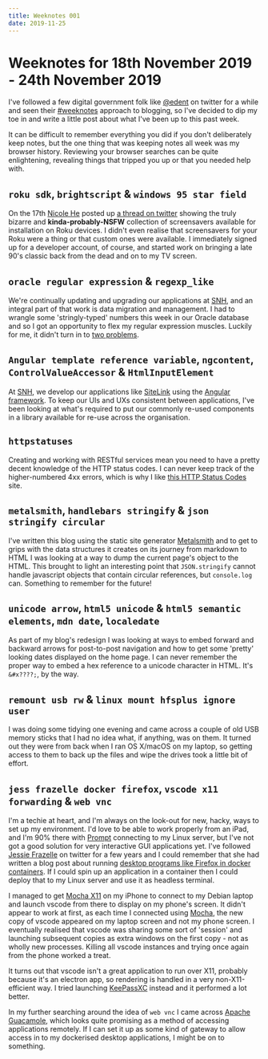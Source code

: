 ```yaml
---
title: Weeknotes 001
date: 2019-11-25
---
```


# Weeknotes for 18th November 2019 - 24th November 2019

I've followed a few digital government folk like [@edent][edent-twitter] on twitter for a while and seen their [#weeknotes][weeknotes-twitter] approach to blogging, so I've decided to dip my toe in and write a little post about what I've been up to this past week.

It can be difficult to remember everything you did if you don't deliberately keep notes, but the one thing that was keeping notes all week was my browser history. Reviewing your browser searches can be quite enlightening, revealing things that tripped you up or that you needed help with.

## `roku sdk`, `brightscript` & `windows 95 star field`

On the 17th [Nicole He][nicole-twitter] posted up [a thread on twitter][nicole-tweet] showing the truly bizarre and **kinda-probably-NSFW** collection of screensavers available for installation on Roku devices. I didn't even realise that screensavers for your Roku were a thing or that custom ones were available. I immediately signed up for a developer account, of course, and started work on bringing a late 90's classic back from the dead and on to my TV screen.

## `oracle regular expression` & `regexp_like`

We're continually updating and upgrading our applications at [SNH][snh], and an integral part of that work is data migration and management. I had to wrangle some 'stringly-typed' numbers this week in our Oracle database and so I got an opportunity to flex my regular expression muscles. Luckily for me, it didn't turn in to [two problems][regexp-two-problems].

## `Angular template reference variable`, `ngcontent`, `ControlValueAccessor` & `HtmlInputElement`

At [SNH][snh], we develop our applications like [SiteLink][sitelink] using the [Angular framework][angular]. To keep our UIs and UXs consistent between applications, I've been looking at what's required to put our commonly re-used components in a library available for re-use across the organisation.

## `httpstatuses`

Creating and working with RESTful services mean you need to have a pretty decent knowledge of the HTTP status codes. I can never keep track of the higher-numbered 4xx errors, which is why I like [this HTTP Status Codes][http-statuses] site.

## `metalsmith`, `handlebars stringify` & `json stringify circular`

I've written this blog using the static site generator [Metalsmith][metalsmith] and to get to grips with the data structures it creates on its journey from markdown to HTML I was looking at a way to dump the current page's object to the HTML. This brought to light an interesting point that `JSON.stringify` cannot handle javascript objects that contain circular references, but `console.log` can. Something to remember for the future!

## `unicode arrow`, `html5 unicode` & `html5 semantic elements`, `mdn date`, `localedate`

As part of my blog's redesign I was looking at ways to embed forward and backward arrows for post-to-post navigation and how to get some 'pretty' looking dates displayed on the home page. I can never remember the proper way to embed a hex reference to a unicode character in HTML. It's `&#x????;`, by the way.

## `remount usb rw` & `linux mount hfsplus ignore user`

I was doing some tidying one evening and came across a couple of old USB memory sticks that I had no idea what, if anything, was on them. It turned out they were from back when I ran OS X/macOS on my laptop, so getting access to them to back up the files and wipe the drives took a little bit of effort.

## `jess frazelle docker firefox`, `vscode x11 forwarding` & `web vnc`

I'm a techie at heart, and I'm always on the look-out for new, hacky, ways to set up my environment. I'd love to be able to work properly from an iPad, and I'm 90% there with [Prompt][prompt] connecting to my Linux server, but I've not got a good solution for very interactive GUI applications yet. I've followed [Jessie Frazelle][jessfraz-twitter] on twitter for a few years and I could remember that she had written a blog post about running [desktop programs like Firefox in docker containers][jessfraz-blog]. If I could spin up an application in a container then I could deploy that to my Linux server and use it as headless terminal.

I managed to get [Mocha X11][mocha] on my iPhone to connect to my Debian laptop and launch vscode from there to display on my phone's screen. It didn't appear to work at first, as each time I connected using [Mocha][mocha], the new copy of vscode appeared on my laptop screen and not my phone screen. I eventually realised that vscode was sharing some sort of 'session' and launching subsequent copies as extra windows on the first copy - not as wholly new processes. Killing all vscode instances and trying once again from the phone worked a treat.

It turns out that vscode isn't a great application to run over X11, probably because it's an electron app, so rendering is handled in a very non-X11-efficient way. I tried launching [KeePassXC][keepass-xc] instead and it performed a lot better.

In my further searching around the idea of `web vnc` I came across [Apache Guacamole][guacamole], which looks quite promising as a method of accessing applications remotely. If I can set it up as some kind of gateway to allow access in to my dockerised desktop applications, I might be on to something.

[edent-twitter]: https://twitter.com/edent
[weeknotes-twitter]: https://twitter.com/hashtag/weeknotes
[nicole-twitter]: https://twitter.com/nicolehe
[nicole-tweet]: https://twitter.com/nicolehe/status/1196193647244578816
[snh]: https://www.nature.scot
[regexp-two-problems]: http://regex.info/blog/2006-09-15/247
[sitelink]: https://sitelink.nature.scot
[angular]: https://angular.io
[http-statuses]: https://httpstatuses.com/
[metalsmith]: https://metalsmith.io/
[prompt]: https://www.panic.com/prompt/
[jessfraz-twitter]: https://twitter.com/jessfraz
[jessfraz-blog]: https://blog.jessfraz.com/post/docker-containers-on-the-desktop/
[mocha]: http://www.mochasoft.dk/iphone_x11.htm
[keepass-xc]: https://keepassxc.org/
[guacamole]: https://guacamole.apache.org/
